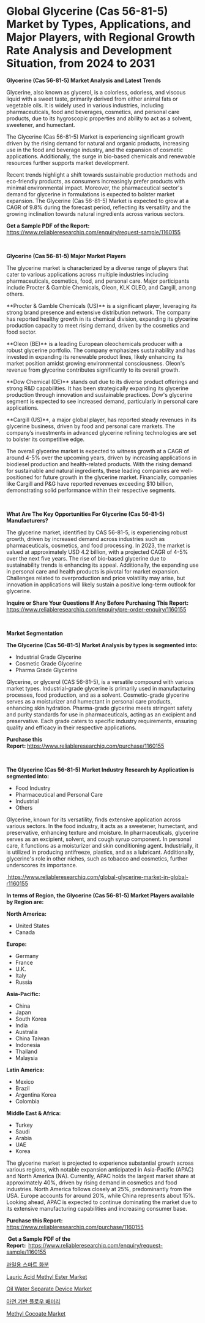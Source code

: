 <p><h1>Global Glycerine (Cas 56-81-5) Market by Types, Applications, and Major Players, with Regional Growth Rate Analysis and Development Situation, from 2024 to 2031</h1></p><p><strong>Glycerine (Cas 56-81-5) Market Analysis and Latest Trends</strong></p>
<p><p>Glycerine, also known as glycerol, is a colorless, odorless, and viscous liquid with a sweet taste, primarily derived from either animal fats or vegetable oils. It is widely used in various industries, including pharmaceuticals, food and beverages, cosmetics, and personal care products, due to its hygroscopic properties and ability to act as a solvent, sweetener, and humectant. </p><p>The Glycerine (Cas 56-81-5) Market is experiencing significant growth driven by the rising demand for natural and organic products, increasing use in the food and beverage industry, and the expansion of cosmetic applications. Additionally, the surge in bio-based chemicals and renewable resources further supports market development. </p><p>Recent trends highlight a shift towards sustainable production methods and eco-friendly products, as consumers increasingly prefer products with minimal environmental impact. Moreover, the pharmaceutical sector's demand for glycerine in formulations is expected to bolster market expansion. The Glycerine (Cas 56-81-5) Market is expected to grow at a CAGR of 9.8% during the forecast period, reflecting its versatility and the growing inclination towards natural ingredients across various sectors.</p></p>
<p><strong>Get a Sample PDF of the Report:&nbsp;</strong> <a href="https://www.reliableresearchiq.com/enquiry/request-sample/1160155">https://www.reliableresearchiq.com/enquiry/request-sample/1160155</a></p>
<p>&nbsp;</p>
<p><strong>Glycerine (Cas 56-81-5) Major Market Players</strong></p>
<p><p>The glycerine market is characterized by a diverse range of players that cater to various applications across multiple industries including pharmaceuticals, cosmetics, food, and personal care. Major participants include Procter & Gamble Chemicals, Oleon, KLK OLEO, and Cargill, among others.</p><p>**Procter & Gamble Chemicals (US)** is a significant player, leveraging its strong brand presence and extensive distribution network. The company has reported healthy growth in its chemical division, expanding its glycerine production capacity to meet rising demand, driven by the cosmetics and food sector.</p><p>**Oleon (BE)** is a leading European oleochemicals producer with a robust glycerine portfolio. The company emphasizes sustainability and has invested in expanding its renewable product lines, likely enhancing its market position amidst growing environmental consciousness. Oleon's revenue from glycerine contributes significantly to its overall growth.</p><p>**Dow Chemical (DE)** stands out due to its diverse product offerings and strong R&D capabilities. It has been strategically expanding its glycerine production through innovation and sustainable practices. Dow's glycerine segment is expected to see increased demand, particularly in personal care applications.</p><p>**Cargill (US)**, a major global player, has reported steady revenues in its glycerine business, driven by food and personal care markets. The company’s investments in advanced glycerine refining technologies are set to bolster its competitive edge.</p><p>The overall glycerine market is expected to witness growth at a CAGR of around 4-5% over the upcoming years, driven by increasing applications in biodiesel production and health-related products. With the rising demand for sustainable and natural ingredients, these leading companies are well-positioned for future growth in the glycerine market. Financially, companies like Cargill and P&G have reported revenues exceeding $10 billion, demonstrating solid performance within their respective segments.</p></p>
<p>&nbsp;</p>
<p><strong>What Are The Key Opportunities For Glycerine (Cas 56-81-5) Manufacturers?</strong></p>
<p><p>The glycerine market, identified by CAS 56-81-5, is experiencing robust growth, driven by increased demand across industries such as pharmaceuticals, cosmetics, and food processing. In 2023, the market is valued at approximately USD 4.2 billion, with a projected CAGR of 4-5% over the next five years. The rise of bio-based glycerine due to sustainability trends is enhancing its appeal. Additionally, the expanding use in personal care and health products is pivotal for market expansion. Challenges related to overproduction and price volatility may arise, but innovation in applications will likely sustain a positive long-term outlook for glycerine.</p></p>
<p><strong>Inquire or Share Your Questions If Any Before Purchasing This Report:</strong> <a href="https://www.reliableresearchiq.com/enquiry/pre-order-enquiry/1160155">https://www.reliableresearchiq.com/enquiry/pre-order-enquiry/1160155</a></p>
<p>&nbsp;</p>
<p><strong>Market Segmentation</strong></p>
<p><strong>The Glycerine (Cas 56-81-5) Market Analysis by types is segmented into:</strong></p>
<p><ul><li>Industrial Grade Glycerine</li><li>Cosmetic Grade Glycerine</li><li>Pharma Grade Glycerine</li></ul></p>
<p><p>Glycerine, or glycerol (CAS 56-81-5), is a versatile compound with various market types. Industrial-grade glycerine is primarily used in manufacturing processes, food production, and as a solvent. Cosmetic-grade glycerine serves as a moisturizer and humectant in personal care products, enhancing skin hydration. Pharma-grade glycerine meets stringent safety and purity standards for use in pharmaceuticals, acting as an excipient and preservative. Each grade caters to specific industry requirements, ensuring quality and efficacy in their respective applications.</p></p>
<p><strong>Purchase this Report:&nbsp;</strong><a href="https://www.reliableresearchiq.com/purchase/1160155">https://www.reliableresearchiq.com/purchase/1160155</a></p>
<p>&nbsp;</p>
<p><strong>The Glycerine (Cas 56-81-5) Market Industry Research by Application is segmented into:</strong></p>
<p><ul><li>Food Industry</li><li>Pharmaceutical and Personal Care</li><li>Industrial</li><li>Others</li></ul></p>
<p><p>Glycerine, known for its versatility, finds extensive application across various sectors. In the food industry, it acts as a sweetener, humectant, and preservative, enhancing texture and moisture. In pharmaceuticals, glycerine serves as an excipient, solvent, and cough syrup component. In personal care, it functions as a moisturizer and skin conditioning agent. Industrially, it is utilized in producing antifreeze, plastics, and as a lubricant. Additionally, glycerine's role in other niches, such as tobacco and cosmetics, further underscores its importance.</p></p>
<p><a href="https://www.reliableresearchiq.com/global-glycerine-market-in-global-r1160155">&nbsp;https://www.reliableresearchiq.com/global-glycerine-market-in-global-r1160155</a></p>
<p><strong>In terms of Region, the Glycerine (Cas 56-81-5) Market Players available by Region are:</strong></p>
<p>
    <p> <strong> North America: </strong>
        <ul>
            <li>United States</li>
            <li>Canada</li>
        </ul>
        </p> 
    <p> <strong> Europe: </strong>
        <ul>
            <li>Germany</li>
            <li>France</li>
            <li>U.K.</li>
            <li>Italy</li>
            <li>Russia</li>
        </ul>
        </p> 
    <p> <strong> Asia-Pacific: </strong>
        <ul>
            <li>China</li>
            <li>Japan</li>
            <li>South Korea</li>
            <li>India</li>
            <li>Australia</li>
            <li>China Taiwan</li>
            <li>Indonesia</li>
            <li>Thailand</li>
            <li>Malaysia</li>
        </ul>
        </p> 
    <p> <strong> Latin America: </strong>
        <ul>
            <li>Mexico</li>
            <li>Brazil</li>
            <li>Argentina Korea</li>
            <li>Colombia</li>
        </ul>
        </p> 
    <p> <strong> Middle East & Africa: </strong>
        <ul>
            <li>Turkey</li>
            <li>Saudi</li>
            <li>Arabia</li>
            <li>UAE</li>
            <li>Korea</li>
        </ul>
    </p>
    </p>
<p><p>The glycerine market is projected to experience substantial growth across various regions, with notable expansion anticipated in Asia-Pacific (APAC) and North America (NA). Currently, APAC holds the largest market share at approximately 40%, driven by rising demand in cosmetics and food industries. North America follows closely at 25%, predominantly from the USA. Europe accounts for around 20%, while China represents about 15%. Looking ahead, APAC is expected to continue dominating the market due to its extensive manufacturing capabilities and increasing consumer base.</p></p>
<p><strong>Purchase this Report: </strong><a href="https://www.reliableresearchiq.com/purchase/1160155">https://www.reliableresearchiq.com/purchase/1160155</a></p>
<p>&nbsp;<strong>Get a Sample PDF of the Report:&nbsp;&nbsp;</strong><a href="https://www.reliableresearchiq.com/enquiry/request-sample/1160155">https://www.reliableresearchiq.com/enquiry/request-sample/1160155</a></p>
<p><strong></strong></p>
<p><p><a href="https://medium.com/@austinalvarez1901/smart-planter-for-fruits-market-%EC%9D%98-%EA%B8%80%EB%A1%9C%EB%B2%8C-%EC%8B%9C%EC%9E%A5-%EA%B0%9C%EC%9A%94%EB%8A%94-%EC%A0%84-%EC%84%B8%EA%B3%84-%EB%B0%8F-%EC%A3%BC%EC%9A%94-%EC%8B%9C%EC%9E%A5%EC%9D%98-%EC%82%B0%EC%97%85%EC%97%90-%EC%98%81%ED%96%A5%EC%9D%84-%EB%AF%B8%EC%B9%98%EB%8A%94-%EC%A3%BC%EC%9A%94-%ED%8A%B8%EB%A0%8C%EB%93%9C%EC%97%90-%EB%8C%80%ED%95%9C-%EB%8F%85%ED%8A%B9%ED%95%9C-%EA%B4%80%EC%A0%90%EC%9D%84-%EC%A0%9C%EA%B3%B5%ED%95%A9%EB%8B%88%EB%8B%A4-b6a0afcc3262">과일용 스마트 화분</a></p><p><a href="https://issuu.com/reportprime-2/docs/lauric-acid-methyl-ester-market-siz_9a59c8bd05489d">Lauric Acid Methyl Ester Market</a></p><p><a href="https://github.com/RogerBennett414/Market-Research-Report-List-1/blob/main/oil-water-separate-device-market.md">Oil Water Separate Device Market</a></p><p><a href="https://medium.com/@mistybarton1943/%EC%84%B8%EA%B3%84-zinc-based-flow-battery-market-%EC%9D%80-2024%EC%97%90%EC%84%9C-2031%EB%A1%9C-%EC%97%B0%ED%8F%89%EA%B7%A0-%EC%A6%9D%EA%B0%80%EC%9C%A8%EC%9D%84-%EB%B3%B4%EC%9D%BC-%EA%B2%83%EC%9C%BC%EB%A1%9C-%EC%98%88%EC%83%81%EB%90%A9%EB%8B%88%EB%8B%A4-028b53df017f">아연 기반 플로우 배터리</a></p><p><a href="https://issuu.com/reportprime-2/docs/methyl-cocoate-market-size-2030.ppt_26555ff08d17d2">Methyl Cocoate Market</a></p></p>